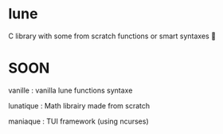 # lune
C library with some from scratch functions or smart syntaxes 🧠

# SOON
vanille : vanilla lune functions syntaxe 

lunatique : Math librairy made from scratch 

maniaque : TUI framework (using ncurses)